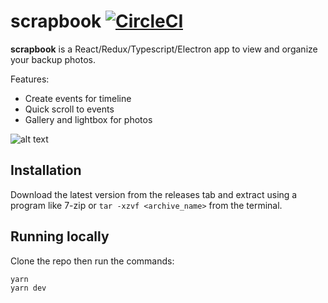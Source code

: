 # scrapbook [![CircleCI](https://circleci.com/gh/tzyl/scrapbook.svg?style=svg)](https://circleci.com/gh/tzyl/scrapbook)

**scrapbook** is a React/Redux/Typescript/Electron app to view and organize your backup photos.

Features:

- Create events for timeline
- Quick scroll to events
- Gallery and lightbox for photos

![alt text](https://user-images.githubusercontent.com/13809355/36355327-5ba5c1f6-14d9-11e8-81bd-9f34b565664b.png)

## Installation

Download the latest version from the releases tab and extract using a program like 7-zip or `tar -xzvf <archive_name>` from the terminal.

## Running locally

Clone the repo then run the commands:

```
yarn
yarn dev
```
